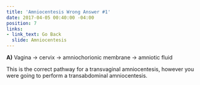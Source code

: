 ```yaml
---
title: 'Amniocentesis Wrong Answer #1'
date: 2017-04-05 00:40:00 -04:00
position: 7
links:
- link_text: Go Back
  slide: Amniocentesis
---
```


**A)** Vagina → cervix → amniochorionic membrane → amniotic fluid

This is the correct pathway for a transvaginal amniocentesis, however you were going to perform a transabdominal amniocentesis.